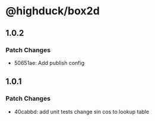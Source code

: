 # @highduck/box2d

## 1.0.2

### Patch Changes

- 50651ae: Add publish config

## 1.0.1

### Patch Changes

- 40cabbd: add unit tests
  change sin cos to lookup table
